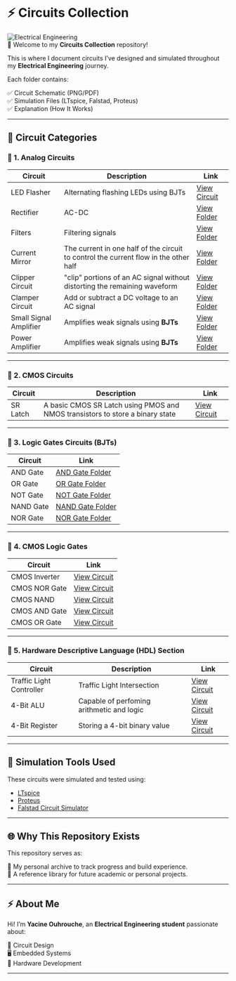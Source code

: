 
# ⚡ Circuits Collection

![Electrical Engineering](https://img.shields.io/badge/Electrical%20Engineering-Projects-blue?style=for-the-badge)  
📡 Welcome to my **Circuits Collection** repository!

This is where I document circuits I’ve designed and simulated throughout my **Electrical Engineering**  journey.

Each folder contains:

✅ Circuit Schematic (PNG/PDF)  
✅ Simulation Files (LTspice, Falstad, Proteus)  
✅ Explanation (How It Works)  

---

## 📂 Circuit Categories


### 🔗 1.  Analog Circuits

| Circuit | Description | Link |
|---|---|---|
| LED Flasher | Alternating flashing LEDs using BJTs | [View Circuit](./BJT_Circuits/LED_Flasher/) |
| Rectifier | AC-DC | [View Folder](./BJT_Circuits/Rectifier/) |
| Filters | Filtering signals | [View Folder](./BJT_Circuits/Filters/) |
| Current Mirror| The current in one half of the circuit to control the current flow in the other half | [View Folder](./BJT_Circuits/Current_mirror/) |
| Clipper Circuit | "clip" portions of an AC signal without distorting the remaining waveform | [View Folder](./BJT_Circuits/Clipper_Circuit/) |
| Clamper Circuit| Add or subtract a DC voltage to an AC signal | [View Folder](./BJT_Circuits/Clamper_Circuits/) |
| Small Signal Amplifier | Amplifies weak signals using **BJTs** | [View Folder](./BJT_Circuits/Small_Signal_Amplifier) |
| Power Amplifier| Amplifies weak signals using **BJTs** | [View Folder](./BJT_Circuits/Power_Amplifier) |



---

### 🔗 2. CMOS Circuits 

| Circuit | Description | Link |
|---|---|---|
| SR Latch| A basic CMOS SR Latch using PMOS and NMOS transistors to store a binary state	 | [View Circuit](./CMOS_Circuits/SR_Latch/) |

---

### 🔗 3. Logic Gates Circuits (BJTs)

| Circuit | Link |
|---|---|
| AND Gate | [AND Gate Folder](./Logic_Gates/AND_Gate/) |
| OR Gate | [OR Gate Folder](./Logic_Gates/OR_Gate/) |
| NOT Gate | [NOT Gate Folder](./Logic_Gates/NOT_Gate/) |
| NAND Gate | [NAND Gate Folder](./Logic_Gates/NAND_Gate/) |
| NOR Gate | [NOR Gate Folder](./Logic_Gates/NOR_Gate/) |

---
### 🔗 4. CMOS Logic Gates

| Circuit |  Link |
|---|---|
| CMOS Inverter | [View Circuit](./CMOS_Logic_Gates/CMOS_NOT_Gate/) |
| CMOS NOR Gate | [View Circuit](./CMOS_Logic_Gates/CMOS_NOR_Gate/) |
| CMOS NAND | [View Circuit](./CMOS_Logic_Gates/CMOS_NAND_Gate/) |
| CMOS AND Gate | [View Circuit](./CMOS_Logic_Gates/CMOS_AND_Gate/) |
| CMOS OR Gate | [View Circuit](./CMOS_Logic_Gates/CMOS_OR_Gate/) |

---


### 🔗 5. Hardware Descriptive Language (HDL) Section

| Circuit | Description | Link |
|---|---|---|
| Traffic Light Controller |Traffic Light Intersection | [View Circuit](./HDL/Traffic_Light_Controller/) |
| 4-Bit ALU |Capable of perfoming  arithmetic and logic | [View Circuit](./HDL/4_Bit_ALU/) |
| 4-Bit Register |Storing a 4-bit binary value | [View Circuit](./HDL/4_bit_register/) |

---

## 💾 Simulation Tools Used

These circuits were simulated and tested using:

- [LTspice](https://www.analog.com/en/design-center/design-tools-and-calculators/ltspice-simulator.html)
- [Proteus](https://www.labcenter.com/)
- [Falstad Circuit Simulator](https://www.falstad.com/circuit/)

---

## 🌐 Why This Repository Exists

This repository serves as:

🚀 My personal archive to track progress and build experience.  
📖 A reference library for future academic or personal projects.  


---

## ⚡ About Me

Hi! I’m **Yacine Ouhrouche**, an **Electrical Engineering student** passionate about:

🔌 Circuit Design  
🖥️ Embedded Systems  
🔧 Hardware Development  


---










